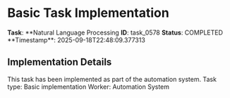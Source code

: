 # Basic Task Implementation

**Task**: **Natural Language Processing
**ID**: task_0578
**Status**: COMPLETED
**Timestamp\*\*: 2025-09-18T22:48:09.377313

## Implementation Details

This task has been implemented as part of the automation system.
Task type: Basic implementation
Worker: Automation System

